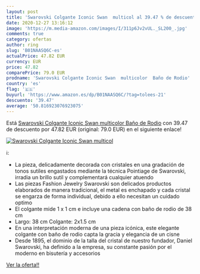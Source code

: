 ```yaml
---
layout: post
title: 'Swarovski Colgante Iconic Swan  multicol al 39.47 % de descuento'
date: 2020-12-27 13:16:12
image: 'https://m.media-amazon.com/images/I/311p6Jv2vUL._SL200_.jpg'
comments: true
category: ofertas
author: ring
slug: 'B01NAASQ6C-es'
actualPrice: 47.82 EUR
currency: EUR
price: 47.82
comparePrice: 79.0 EUR
prodname: 'Swarovski Colgante Iconic Swan  multicolor  Baño de Rodio'
country: 'es'
flag: '🇪🇸'
buyurl: 'https://www.amazon.es/dp/B01NAASQ6C/?tag=tolees-21'
descuento: '39.47'
average: '50.816923076923075'
---
```


Está [Swarovski Colgante Iconic Swan  multicolor  Baño de Rodio](https://www.amazon.es/dp/B01NAASQ6C/?tag=tolees-21) con 39.47 de descuento por 47.82 EUR (original: 79.0 EUR) en el siguiente enlace!

[![Swarovski Colgante Iconic Swan  multicol](https://m.media-amazon.com/images/I/311p6Jv2vUL._SL200_.jpg)](https://www.amazon.es/dp/B01NAASQ6C/?tag=tolees-21)

ℹ️:

- La pieza, delicadamente decorada con cristales en una gradación de tonos sutiles engastados mediante la técnica Pointiage de Swarovski, irradia un brillo sutil y complementará cualquier atuendo
- Las piezas Fashion Jewelry Swarovski son delicados productos elaborados de manera tradicional, el metal es enchapado y cada cristal se engarza de forma individual, debido a ello necesitan un cuidado optimo
- El colgante mide 1 x 1 cm e incluye una cadena con baño de rodio de 38 cm
- Largo: 38 cm Colgante: 2x1.5 cm
- En una interpretación moderna de una pieza icónica, este elegante colgante con baño de rodio capta la gracia y elegancia de un cisne
- Desde 1895, el dominio de la talla del cristal de nuestro fundador, Daniel Swarovski, ha definido a la empresa, su constante pasión por el moderno en bisutería y accesorios

[Ver la oferta!!](https://www.amazon.es/dp/B01NAASQ6C/?tag=tolees-21)
